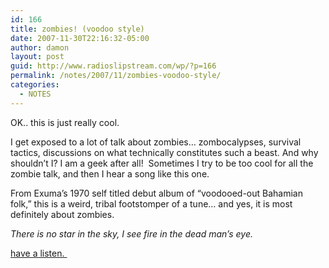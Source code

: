 ```yaml
---
id: 166
title: zombies! (voodoo style)
date: 2007-11-30T22:16:32-05:00
author: damon
layout: post
guid: http://www.radioslipstream.com/wp/?p=166
permalink: /notes/2007/11/zombies-voodoo-style/
categories:
  - NOTES
---
```

OK.. this is just really cool.

I get exposed to a lot of talk about zombies&#8230; zombocalypses, survival tactics, discussions on what technically constitutes such a beast. And why shouldn’t I? I am a geek after all!  Sometimes I try to be too cool for all the zombie talk, and then I hear a song like this one.

From Exuma’s 1970 self titled debut album of &#8220;voodooed-out Bahamian folk,&#8221; this is a weird, tribal footstomper of a tune&#8230; and yes, it is most definitely about zombies.

_There is no star in the sky, I see fire in the dead man’s eye._

[have a listen. ](/music/MamaLoiPapaLoi.mp3)